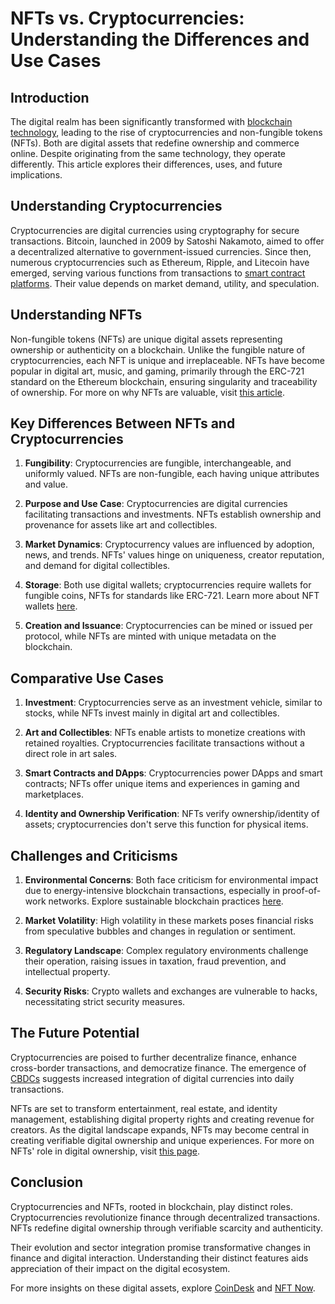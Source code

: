 # NFTs vs. Cryptocurrencies: Understanding the Differences and Use Cases

## Introduction

The digital realm has been significantly transformed with [blockchain technology](https://www.license-token.com/wiki/what-is-blockchain), leading to the rise of cryptocurrencies and non-fungible tokens (NFTs). Both are digital assets that redefine ownership and commerce online. Despite originating from the same technology, they operate differently. This article explores their differences, uses, and future implications.

## Understanding Cryptocurrencies

Cryptocurrencies are digital currencies using cryptography for secure transactions. Bitcoin, launched in 2009 by Satoshi Nakamoto, aimed to offer a decentralized alternative to government-issued currencies. Since then, numerous cryptocurrencies such as Ethereum, Ripple, and Litecoin have emerged, serving various functions from transactions to [smart contract platforms](https://www.license-token.com/wiki/smart-contracts-on-blockchain). Their value depends on market demand, utility, and speculation.

## Understanding NFTs

Non-fungible tokens (NFTs) are unique digital assets representing ownership or authenticity on a blockchain. Unlike the fungible nature of cryptocurrencies, each NFT is unique and irreplaceable. NFTs have become popular in digital art, music, and gaming, primarily through the ERC-721 standard on the Ethereum blockchain, ensuring singularity and traceability of ownership. For more on why NFTs are valuable, visit [this article](https://www.license-token.com/wiki/why-are-nf-ts-valuable).

## Key Differences Between NFTs and Cryptocurrencies

1. **Fungibility**: Cryptocurrencies are fungible, interchangeable, and uniformly valued. NFTs are non-fungible, each having unique attributes and value.
   
2. **Purpose and Use Case**: Cryptocurrencies are digital currencies facilitating transactions and investments. NFTs establish ownership and provenance for assets like art and collectibles.
   
3. **Market Dynamics**: Cryptocurrency values are influenced by adoption, news, and trends. NFTs' values hinge on uniqueness, creator reputation, and demand for digital collectibles.
   
4. **Storage**: Both use digital wallets; cryptocurrencies require wallets for fungible coins, NFTs for standards like ERC-721. Learn more about NFT wallets [here](https://www.license-token.com/wiki/what-is-an-nft-wallet).
   
5. **Creation and Issuance**: Cryptocurrencies can be mined or issued per protocol, while NFTs are minted with unique metadata on the blockchain.

## Comparative Use Cases

1. **Investment**: Cryptocurrencies serve as an investment vehicle, similar to stocks, while NFTs invest mainly in digital art and collectibles.

2. **Art and Collectibles**: NFTs enable artists to monetize creations with retained royalties. Cryptocurrencies facilitate transactions without a direct role in art sales.

3. **Smart Contracts and DApps**: Cryptocurrencies power DApps and smart contracts; NFTs offer unique items and experiences in gaming and marketplaces.

4. **Identity and Ownership Verification**: NFTs verify ownership/identity of assets; cryptocurrencies don't serve this function for physical items.

## Challenges and Criticisms

1. **Environmental Concerns**: Both face criticism for environmental impact due to energy-intensive blockchain transactions, especially in proof-of-work networks. Explore sustainable blockchain practices [here](https://www.license-token.com/wiki/sustainable-blockchain-practices).

2. **Market Volatility**: High volatility in these markets poses financial risks from speculative bubbles and changes in regulation or sentiment.

3. **Regulatory Landscape**: Complex regulatory environments challenge their operation, raising issues in taxation, fraud prevention, and intellectual property.

4. **Security Risks**: Crypto wallets and exchanges are vulnerable to hacks, necessitating strict security measures.

## The Future Potential

Cryptocurrencies are poised to further decentralize finance, enhance cross-border transactions, and democratize finance. The emergence of [CBDCs](https://en.wikipedia.org/wiki/Central_bank_digital_currency) suggests increased integration of digital currencies into daily transactions.

NFTs are set to transform entertainment, real estate, and identity management, establishing digital property rights and creating revenue for creators. As the digital landscape expands, NFTs may become central in creating verifiable digital ownership and unique experiences. For more on NFTs' role in digital ownership, visit [this page](https://www.license-token.com/wiki/nf-ts-and-digital-ownership).

## Conclusion

Cryptocurrencies and NFTs, rooted in blockchain, play distinct roles. Cryptocurrencies revolutionize finance through decentralized transactions. NFTs redefine digital ownership through verifiable scarcity and authenticity.

Their evolution and sector integration promise transformative changes in finance and digital interaction. Understanding their distinct features aids appreciation of their impact on the digital ecosystem.

For more insights on these digital assets, explore [CoinDesk](https://www.coindesk.com) and [NFT Now](https://nftnow.com).